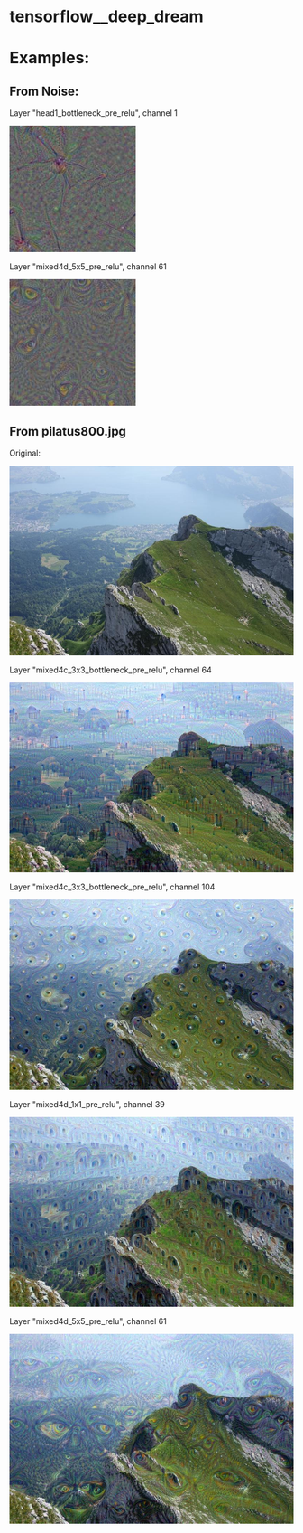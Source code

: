 tensorflow__deep_dream
===========

# Examples:

## From Noise:

Layer "head1_bottleneck_pre_relu", channel 1

![](output/noise__head1_bottleneck_pre_relu__1.jpg)

Layer "mixed4d_5x5_pre_relu", channel 61

![](output/noise__mixed4d_5x5_pre_relu__61.jpg)

## From pilatus800.jpg

Original:

![](pilatus800.jpg)

Layer "mixed4c_3x3_bottleneck_pre_relu", channel 64

![](output/pilatus800__mixed4c_3x3_bottleneck_pre_relu__64.jpg)

Layer "mixed4c_3x3_bottleneck_pre_relu", channel 104

![](output/pilatus800__mixed4c_3x3_bottleneck_pre_relu__104.jpg)

Layer "mixed4d_1x1_pre_relu", channel 39

![](output/pilatus800__mixed4d_1x1_pre_relu__39.jpg)

Layer "mixed4d_5x5_pre_relu", channel 61

![](output/pilatus800__mixed4d_5x5_pre_relu__61.jpg)
